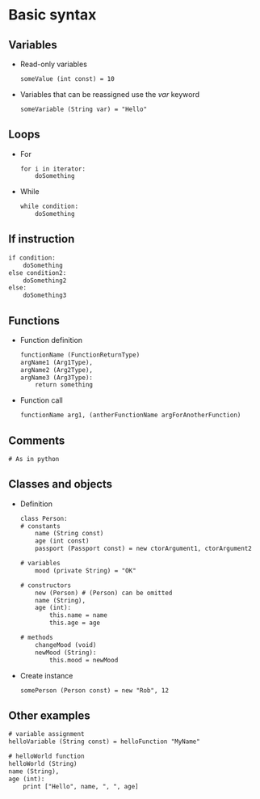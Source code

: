 # Basic syntax

## Variables

- Read-only variables

    ```txt
    someValue (int const) = 10
    ```

- Variables that can be reassigned use the *var* keyword

    ```txt
    someVariable (String var) = "Hello"
    ```

## Loops

- For

    ```txt
    for i in iterator:
        doSomething
    ```

- While

    ```txt
    while condition:
        doSomething
    ```

## If instruction

```txt
if condition:
    doSomething
else condition2:
    doSomething2
else:
    doSomething3
```

## Functions

- Function definition

    ```txt
    functionName (FunctionReturnType)
    argName1 (Arg1Type),
    argName2 (Arg2Type),
    argName3 (Arg3Type):
        return something
    ```

- Function call

    ```txt
    functionName arg1, (antherFunctionName argForAnotherFunction)
    ```

## Comments

```txt
# As in python
```

## Classes and objects

- Definition

    ```txt
    class Person:
    # constants
        name (String const)
        age (int const)
        passport (Passport const) = new ctorArgument1, ctorArgument2
    
    # variables
        mood (private String) = "OK"
    
    # constructors
        new (Person) # (Person) can be omitted
        name (String),
        age (int):
            this.name = name
            this.age = age
    
    # methods
        changeMood (void)
        newMood (String):
            this.mood = newMood
    ```

- Create instance

    ```txt
    somePerson (Person const) = new "Rob", 12
    ```

## Other examples

```txt
# variable assignment
helloVariable (String const) = helloFunction "MyName"

# helloWorld function
helloWorld (String)
name (String),
age (int):
    print ["Hello", name, ", ", age]
```

